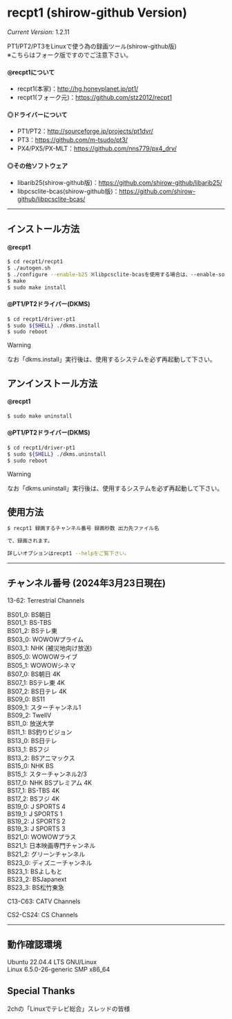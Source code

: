 # recpt1 (shirow-github Version)

*Current Version:* 1.2.11

PT1/PT2/PT3をLinuxで使う為の録画ツール(shirow-github版)  
※こちらはフォーク版ですのでご注意下さい。

####  ◎recpt1について
  - recpt1(本家)：http://hg.honeyplanet.jp/pt1/
  - recpt1(フォーク元)：https://github.com/stz2012/recpt1
####  ◎ドライバーについて
  - PT1/PT2：http://sourceforge.jp/projects/pt1dvr/
  - PT3：https://github.com/m-tsudo/pt3/
  - PX4/PX5/PX-MLT：https://github.com/nns779/px4_drv/
####  ◎その他ソフトウェア
  - libarib25(shirow-github版)：https://github.com/shirow-github/libarib25/
  - libpcsclite-bcas(shirow-github版)：https://github.com/shirow-github/libpcsclite-bcas/

----
##  インストール方法
#### ◎recpt1
```bash
$ cd recpt1/recpt1
$ ./autogen.sh
$ ./configure --enable-b25 ※libpcsclite-bcasを使用する場合は、--enable-softcas
$ make
$ sudo make install
```
#### ◎PT1/PT2ドライバー(DKMS)
```bash
$ cd recpt1/driver-pt1
$ sudo ${SHELL} ./dkms.install
$ sudo reboot
```
> [!WARNING]
> なお「dkms.install」実行後は、使用するシステムを必ず再起動して下さい。

##  アンインストール方法
#### ◎recpt1
```bash
$ sudo make uninstall
```

#### ◎PT1/PT2ドライバー(DKMS)
```bash
$ cd recpt1/driver-pt1
$ sudo ${SHELL} ./dkms.uninstall
$ sudo reboot
```
> [!WARNING]
> なお「dkms.uninstall」実行後は、使用するシステムを必ず再起動して下さい。

##  使用方法
```bash
$ recpt1 録画するチャンネル番号 録画秒数 出力先ファイル名

で、録画されます。

詳しいオプションはrecpt1 --helpをご覧下さい。
```
----
## チャンネル番号 (2024年3月23日現在)
13-62: Terrestrial Channels

BS01_0: BS朝日  
BS01_1: BS-TBS  
BS01_2: BSテレ東  
BS03_0: WOWOWプライム  
BS03_1: NHK (被災地向け放送)  
BS05_0: WOWOWライブ  
BS05_1: WOWOWシネマ  
BS07_0: BS朝日 4K  
BS07_1: BSテレ東 4K  
BS07_2: BS日テレ 4K  
BS09_0: BS11  
BS09_1: スターチャンネル1  
BS09_2: TwellV  
BS11_0: 放送大学  
BS11_1: BS釣りビジョン  
BS13_0: BS日テレ  
BS13_1: BSフジ  
BS13_2: BSアニマックス  
BS15_0: NHK BS  
BS15_1: スターチャンネル2/3  
BS17_0: NHK BSプレミアム 4K  
BS17_1: BS-TBS 4K  
BS17_2: BSフジ 4K  
BS19_0: J SPORTS 4  
BS19_1: J SPORTS 1  
BS19_2: J SPORTS 2  
BS19_3: J SPORTS 3  
BS21_0: WOWOWプラス  
BS21_1: 日本映画専門チャンネル  
BS21_2: グリーンチャンネル  
BS23_0: ディズニーチャンネル  
BS23_1: BSよしもと  
BS23_2: BSJapanext  
BS23_3: BS松竹東急  

C13-C63: CATV Channels

CS2-CS24: CS Channels

----
##  動作確認環境
Ubuntu 22.04.4 LTS GNU/Linux  
Linux 6.5.0-26-generic SMP x86_64

## Special Thanks
2chの「Linuxでテレビ総合」スレッドの皆様
